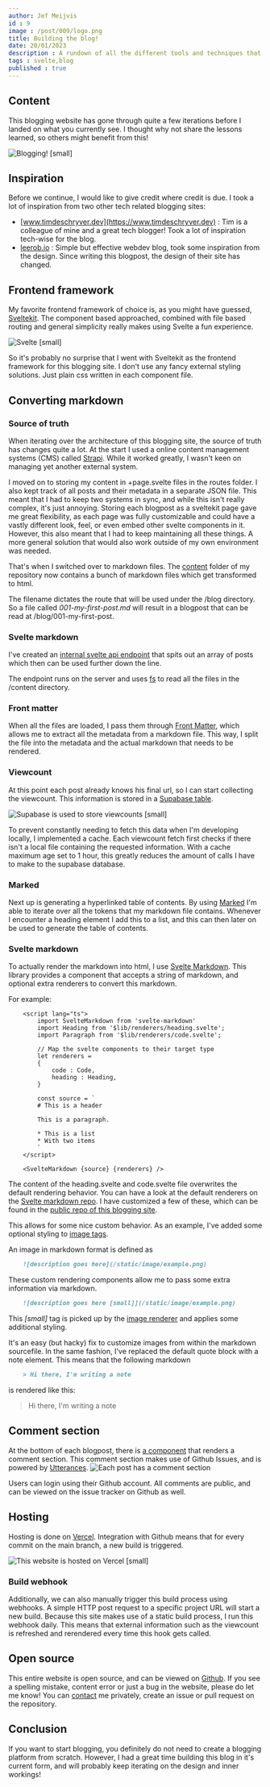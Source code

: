 ```yaml
---
author: Jef Meijvis
id : 9
image : /post/009/logo.png
title: Building the blog!
date: 20/01/2023
description : A rundown of all the different tools and techniques that are used to build this blog.
tags : svelte,blog
published : true
---
```



## Content
This blogging website has gone through quite a few iterations before I landed on what you currently see.
I thought why not share the lessons learned, so others might benefit from this!

![Blogging! [small]](/static/post/009/logo.png)

## Inspiration
Before we continue, I would like to give credit where credit is due.
I took a lot of inspiration from two other tech related blogging sites:
- [www.timdeschryver.dev](https://www.timdeschryver.dev) : Tim is a colleague of mine and a great tech blogger! Took a lot of inspiration tech-wise for the blog.
- [leerob.io](https://leerob.io/) : Simple but effective webdev blog, took some inspiration from the design. Since writing this blogpost, the design of their site has changed.

## Frontend framework
My favorite frontend framework of choice is, as you might have guessed, [Sveltekit](https://kit.svelte.dev/).
The component based approached, combined with file based routing and general simplicity really makes using Svelte a fun experience. 

![Svelte [small]](/static/post/009/svelte.png)

So it's probably no surprise that I went with Sveltekit as the frontend framework for this blogging site.
I don't use any fancy external styling solutions. 
Just plain css written in each component file.
## Converting markdown

### Source of truth
When iterating over the architecture of this blogging site, the source of truth has changes quite a lot.
At the start I used a online content management systems (CMS) called [Strapi](https://strapi.io/).
While it worked greatly, I wasn't keen on managing yet another external system.

I moved on to storing my content in +page.svelte files in the routes folder.
I also kept track of all posts and their metadata in a separate JSON file. 
This meant that I had to keep two systems in sync, and while this isn't really complex, it's just annoying. 
Storing each blogpost as a sveltekit page gave me great flexibility, as each page was fully customizable and could have a vastly different look, feel, or even embed other svelte components in it. However, this also meant that I had to keep maintaining all these things.
A more general solution that would also work outside of my own environment was needed.

That's when I switched over to markdown files. The [content](https://github.com/jefmeijvis/www.jefmeijvis.com/tree/main/content) folder of my repository now contains a bunch of markdown files which get transformed to html.

The filename dictates the route that will be used under the /blog directory.
So a file called *001-my-first-post.md* will result in a blogpost that can be read at /blog/001-my-first-post.

### Svelte markdown

I've created an [internal svelte api endpoint](/blog/006-sveltekit-api-endpoints) that spits out an array of posts which then can be used further down the line.

The endpoint runs on the server and uses [fs](https://nodejs.org/api/fs.html) to read all the files in the /content directory.

### Front matter
When all the files are loaded, I pass them through [Front Matter](https://www.npmjs.com/package/front-matter), which allows me to extract all the metadata from a markdown file.
This way, I split the file into the metadata and the actual markdown that needs to be rendered. 

### Viewcount
At this point each post already knows his final url, so I can start collecting the viewcount.
This information is stored in a [Supabase table](https://supabase.com/).

![Supabase is used to store viewcounts [small]](/static/post/009/supabase.png)

To prevent constantly needing to fetch this data when I'm developing locally, I implemented a cache.
Each viewcount fetch first checks if there isn't a local file containing the requested information.
With a cache maximum age set to 1 hour, this greatly reduces the amount of calls I have to make to the supabase database. 

### Marked
Next up is generating a hyperlinked table of contents.
By using [Marked](https://www.npmjs.com/package/marked) I'm able to iterate over all the tokens that my markdown file contains. Whenever I encounter a heading element I add this to a list, and this can then later on be used to generate the table of contents.

### Svelte markdown
To actually render the markdown into html, I use [Svelte Markdown](https://www.npmjs.com/package/svelte-markdown).
This library provides a component that accepts a string of markdown, and optional extra renderers to convert this markdown.

For example:

```svelte
    <script lang="ts">
        import SvelteMarkdown from 'svelte-markdown'
        import Heading from '$lib/renderers/heading.svelte';
        import Paragraph from '$lib/renderers/code.svelte';

        // Map the svelte components to their target type
        let renderers =
        {
            code : Code,
            heading : Heading,
        }

        const source = `
        # This is a header

        This is a paragraph.

        * This is a list
        * With two items
        `
    </script>

    <SvelteMarkdown {source} {renderers} />
```

The content of the heading.svelte and code.svelte file overwrites the default rendering behavior.
You can have a look at the default renderers on the [Svelte markdown repo](https://github.com/pablo-abc/svelte-markdown/tree/main/src/renderers). I have customized a few of these, which can be found in the [public repo of this blogging site](https://github.com/jefmeijvis/www.jefmeijvis.com/tree/main/src/lib/renderers).

This allows for some nice custom behavior.
As an example, I've added some optional styling to [image tags](https://github.com/jefmeijvis/www.jefmeijvis.com/blob/main/src/lib/renderers/image.svelte).

An image in markdown format is defined as 
```markdown
    ![description goes here](/static/image/example.png)
```

These custom rendering components allow me to pass some extra information via markdown.

```markdown
    ![description goes here [small]](/static/image/example.png)
```

This *[small]* tag is picked up by the [image renderer](https://github.com/jefmeijvis/www.jefmeijvis.com/blob/main/src/lib/renderers/image.svelte) and applies some additional styling.

It's an easy (but hacky) fix to customize images from within the markdown sourcefile.
In the same fashion, I've replaced the default quote block with a note element.
This means that the following markdown
```markdown
    > Hi there, I'm writing a note
```
is rendered like this:

> Hi there, I'm writing a note

## Comment section

At the bottom of each blogpost, there is [a component](https://github.com/jefmeijvis/www.jefmeijvis.com/blob/main/src/lib/components/utterances.svelte) that renders a comment section.
This comment section makes use of Github Issues, and is powered by [Utterances](https://utteranc.es/).
![Each post has a comment section](/static/post/009/comments.png)

Users can login using their Github account.
All comments are public, and can be viewed on the issue tracker on Github as well. 

## Hosting
Hosting is done on [Vercel](https://vercel.com/).
Integration with Github means that for every commit on the main branch, a new build is triggered.

![This website is hosted on Vercel [small]](/static/post/009/vercel.jpg)

### Build webhook

Additionally, we can also manually trigger this build process using webhooks.
A simple HTTP post request to a specific project URL will start a new build.
Because this site makes use of a static build process, I run this webhook daily.
This means that external information such as the viewcount is refreshed and rerendered every time this hook gets called. 

## Open source
This entire website is open source, and can be viewed on [Github](https://github.com/jefmeijvis/www.jefmeijvis.com).
If you see a spelling mistake, content error or just a bug in the website, please do let me know!
You can [contact](/contact) me privately, create an issue or pull request on the repository.  

## Conclusion
If you want to start blogging, you definitely do not need to create a blogging platform from scratch.
However, I had a great time building this blog in it's current form, and will probably keep iterating on the design and inner workings!
